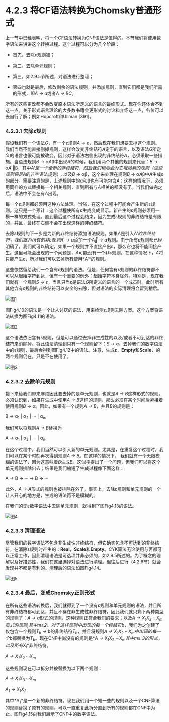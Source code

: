 # 4.2.3 将CF语法转换为Chomsky普通形式

上一节中已经表明，将一个CF语法转换为CNF语法是值得的。本节我们将使用数字语法来讲讲这个转换过程。这个过程可以分为几个阶段：

- 首先，去除ε规则被；

- 第二，去除单元规则；

- 第三，如2.9.5节所述，对语法进行整理；

- 第四也就是最后，修改剩余的语法规则，并添加规则，直到它们都是我们所需的形式，即*A → a*或者*A → BC*。

所有的这些更改都不会改变原本语法所定义的语言的最终形式。现在你还体会不到这一点。关于形式语言理论的大多数书籍会更形式的讨论和介绍这一点，各位可以去自行了解；例如Hopcroft和Ullman [391]。

### 4.2.3.1 去除ε规则

假设我们有一个语法*G*，有一个ε规则*A → ε*，然后现在我们想要去掉这个规则。我们当然不能直接删掉规则，这样会改变非终结符*A*定于的语言，以及语法*G*所定义的语言也很可能被改变。因此对于语法右侧出现的非终结符*A*，必须采取一些措施。当语法规则*B* → α*A*β中出现*A*的时候，我们用两个其他的规则来代替：*B* → α*A'*β，其中*A'*是一个全新的非终结符，然后我们稍后会为它增加新的规则（这些规则将是*A*的非空语法规则）；以及*B* → αβ，这个来处理在规则*B* → α*A*β中*A*生成ε的部分。需要注意的是，上述规则中的α和β也有可能包含*A*；这样的情况下，必须用同样的方式替换每一个相关规则，直到所有与*A*相关的都没有了。当我们做完之后，语法中不会在有*A*出现。

每一个ε规则都必须用这种方法处理。当然，在这个过程中可能会产生新的ε规则。这只是一个预计：这个过程使所有ε生成变成显示。新产生的ε规则必须用一模一样的方式处理。直到最后这个过程会结束，因为生成ε规则的非终结符是有限的，并且，最终在右侧不会在出现这样的非终结符。

去除ε规则的下一步是为新的非终结符添加语法规则。如果*A*是引入*A'*的非终结符，我们就为所有的非ε规则*A' → α*添加一个*A → α*规则。由于所有ε规则都已经明确了，我们就可以确定，如果一个规则并不直接产出ε，那么它也将不能间接产生。这里可能会出现的一个问题是，*A*可能没有一个非ε规则。在这种情况下，*A*将只能产生ε，所以我们可以去掉所有使用*A'*的规则。

这些依然留给我们一个含有ε规则的语法。但是，任何含有ε规则的非终结符都不可以从起始字符到达，但有一个重要的例外：起始字符本身除外。特别是，现在我们就有一个规则*S → ε*，当且只当ε是语法*G*所定义的语言的一个成员时。此时所有其他含有ε规则的非终结符可以安全的去除，但对语法的实际清理将会留到稍后。

![图1](../../img/4.2.3_1-Fig.4.10.png)

图Fig4.10的语法是一个让人讨厌的语法，用来检测ε规则去除方案。这个方案将语法转换为图Fig4.11的语法。

![图2](../../img/4.2.3_2-Fig.4.11.png)

这个语法依旧含有ε规则，但是可以通过去掉非生成性的以及/或者不可到达的非终结符来消除掉。将此语法清理到只有一个规则留下：*S → a*。去掉我们的数字语法中的ε规则，最后会得到图Fig4.12中的语法。注意，生成**ε**，**Empty**和**Scale**，的两个规则仍在，只是不在使用了。

![图3](../../img/4.2.3_3-Fig.4.12.png)

### 4.2.3.2 去除单元规则

接下来给我们带来麻烦因此要去掉的是单元规则，也就是*A → B*这样形式的规则。必须认识到，如果在生成中使用*A → B*这样的规则，那么必须在某个时间后紧接着使用规则*B → α*。因此，如果有一个规则*A → B*，并且*B*的规则是：

B → α<sub>1</sub> | α<sub>2</sub> | ··· | α<sub>n</sub>,

我们可以将规则*A → B*替换为

A → α<sub>1</sub> | α<sub>2</sub> | ··· | α<sub>n</sub>.

在这个过程中，我们当然可以引入新的单元规则。尤其是，在重复这个过程时，我们可以在某个时刻再次得到规则*A → B*。在这样的情况下， 我们就有一个无限模糊的语法了，因为这意味着*B*生成*B*。这似乎提出了一个问题，但我们可以将这个单元规则排除出去；结果是我们缩短了生成过程像下面这样：

A → B → ··· → B → ···

此外，*A → A*形式的规则也被排除在外了。事实上，去除ε规则和单元规则的一个让人开心的地方是，生成的语法再不是模糊的。

在我们的无ε数字语法中去除单元规则，就得到了图Fig4.13的语法。

![图4](../../img/4.2.3_4-Fig.4.13.png)

### 4.2.3.3 清理语法

尽管我们的数字语法不包含非生成性非终结符，但它确实包含不可达到的非终结符，在消除ε规则时产生的：**Real**，**Scale**和**Empty**。CYK算法无论使用与否都可以正常工作，因此清理语法是可选项并非必须的，如2.9.5所述的。为了概念的理解以及好描述性，我们在这里选择对语法进行清理。但往后进行（4.2.6节）就会发现并不都是有利的。清理后的语法如图Fig4.14。

![图5](../../img/4.2.3_5-Fig.4.14.png)

### 4.2.3.4 最后，变成Chomsky正则形式

在所有这些语法转换后，我们就得到了一个没有ε规则和单元规则的语法，并且所有非终结符都可到达，并且不存在非生成性非终结符。因此我们就只剩下两种类型的规则了：*A → a*形式的规则，这种规则正符合我们的要求；以及*A → X<sub>1</sub>X<sub>2</sub> ···X<sub>m</sub>*形式的规则,其中m≥2。对于这样规则中出现的每一个终结符*b*，我们为之创建了仅包含一个规则*T<sub>b</sub> → b*的非终结符*T<sub>b</sub>*，并且将规则*A → X<sub>1</sub>X<sub>2</sub> ···X<sub>m</sub>*中出现的每一个*b*都替换为*T<sub>b</sub>*。现在CNF中尚没有的规则是*A → X<sub>1</sub>X<sub>2</sub> ···X<sub>m</sub>*其中m≥ 3的形式，以及所有*X<sub>i</sub>*非终结符。

*A → X<sub>1</sub>X<sub>2</sub> ···X<sub>m</sub>*

这些规则现在可以拆分并被替换为以下两个规则：

*A → X<sub>1</sub>X<sub>3</sub> ···X<sub>m</sub>*

*A<sub>1</sub> → X<sub>1</sub>X<sub>2</sub>*

其中*A<sub>1</sub>*是一个新的非终结符。现在我们用一个短一些的规则以及一个CNF算法的规则替换了原有的规则。可以一直重复此拆分直到所有的规则都在CNF中为止。图Fig4.15向我们展示了CNF中的数字语法。